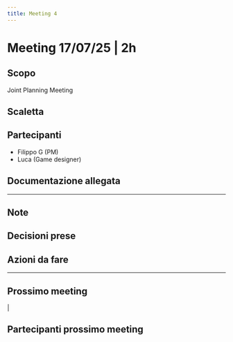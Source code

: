 ```yaml
---
title: Meeting 4
---
```


# Meeting 17/07/25 | 2h

## Scopo

Joint Planning Meeting

## Scaletta

## Partecipanti

- Filippo G (PM)
- Luca (Game designer)

## Documentazione allegata

---

## Note

## Decisioni prese

## Azioni da fare

---

## Prossimo meeting

<data> | <durata>

## Partecipanti prossimo meeting